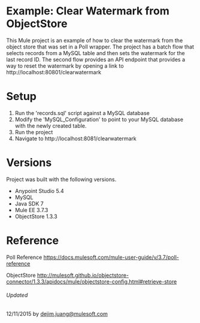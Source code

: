 # Example: Clear Watermark from ObjectStore

This Mule project is an example of how to clear the watermark from the object store that was set in a Poll wrapper. The project has a batch flow that selects records from a MySQL table and then sets the watermark for the last record ID. The second flow provides an API endpoint that provides a way to reset the watermark by opening a link to http://localhost:80801/clearwatermark

# Setup
  1. Run the 'records.sql' script against a MySQL database
  2. Modify the 'MySQL_Configuration' to point to your MySQL database with the newly created table.
  3. Run the project
  4. Navigate to http://localhost:8081/clearwatermark

# Versions
Project was built with the following versions.

  - Anypoint Studio 5.4
  - MySQL
  - Java SDK 7
  - Mule EE 3.7.3
  - ObjectStore 1.3.3

# Reference

Poll Reference
https://docs.mulesoft.com/mule-user-guide/v/3.7/poll-reference

ObjectStore
http://mulesoft.github.io/objectstore-connector/1.3.3/apidocs/mule/objectstore-config.html#retrieve-store

###### Updated
12/11/2015 by dejim.juang@mulesoft.com
